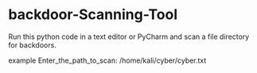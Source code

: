# backdoor-Scanning-Tool
Run this python code in a text editor or PyCharm and scan a file directory for backdoors.

example Enter_the_path_to_scan: /home/kali/cyber/cyber.txt
